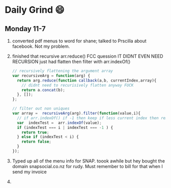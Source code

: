# Daily Grind :smile:

## Monday 11-7

1.  converted pdf menus to word for shane;
    talked to Prscilla about facebook. Not my problem.

2. finished that recursive arr.reduce() FCC quession
    IT DIDNT EVEN NEED RECURSION
    just had flatten then filter with arr.indexOf()
    ```javascript
    // recursively flattening the argument array
    var recursiveArg = function(arg) {
      return arg.reduce(function callback(a,b, currentIndex,array){
        // didnt need to recurisively flatten anyway FUCK
        return a.concat(b);
      }, []);
    };

    // filter out non uniques
    var array =  recursiveArg(arg).filter(function(value,i){
      // if arr.indexOf() if -1 then keep if less current index then remove
      var  indexTest =  arr.indexOf(value);
      if (indexTest === i | indexTest === -1 ) {
        return true;
      } else if (indexTest < i) {
        return false;
      }
    });
    ```

  3. Typed up all of the menu info for SNAP. toook awhile but hey
      bought the domain snapsocial.co.nz for rudy. Must remember to bill for that when I send my invoice
  4. 
